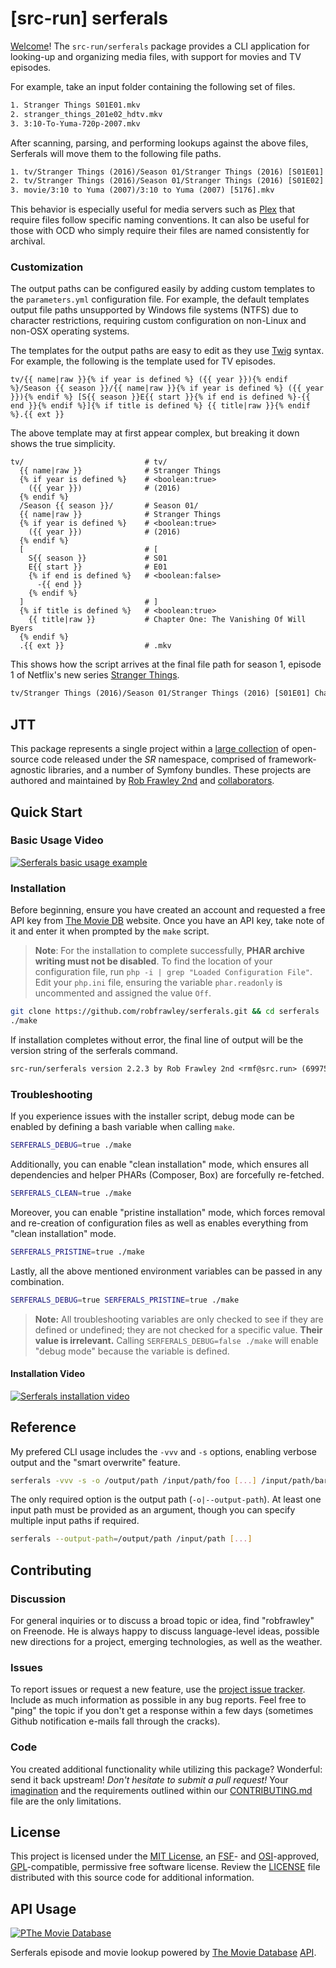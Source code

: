 
# [src-run] serferals


[Welcome](https://src.run/go/readme_welcome)! The `src-run/serferals` package provides a CLI application for looking-up
and organizing media files, with support for movies and TV episodes.

For example, take an input folder containing the following set of files.

```txt
1. Stranger Things S01E01.mkv
2. stranger_things_201e02_hdtv.mkv
3. 3:10-To-Yuma-720p-2007.mkv
```

After scanning, parsing, and performing lookups against the above files, Serferals will move them to the following file
paths.

```txt
1. tv/Stranger Things (2016)/Season 01/Stranger Things (2016) [S01E01] Chapter One: The Vanishing Of Will Byers.mkv
2. tv/Stranger Things (2016)/Season 01/Stranger Things (2016) [S01E02] Chapter Two: The Weirdo on Maple Street.mkv
3. movie/3:10 to Yuma (2007)/3:10 to Yuma (2007) [5176].mkv
```

This behavior is especially useful for media servers such as [Plex](https://www.plex.tv/downloads/) that require files
follow specific naming conventions. It can also be useful for those with OCD who simply require their files are named
consistently for archival.

### Customization

The output paths can be configured easily by adding custom templates to the `parameters.yml` configuration file. For
example, the default templates output file paths unsupported by Windows file systems (NTFS) due to character restrictions,
requiring custom configuration on non-Linux and non-OSX operating systems.

The templates for the output paths are easy to edit as they use [Twig](http://twig.sensiolabs.org/) syntax. For example,
the following is the template used for TV episodes.

```twig
tv/{{ name|raw }}{% if year is defined %} ({{ year }}){% endif %}/Season {{ season }}/{{ name|raw }}{% if year is defined %} ({{ year }}){% endif %} [S{{ season }}E{{ start }}{% if end is defined %}-{{ end }}{% endif %}]{% if title is defined %} {{ title|raw }}{% endif %}.{{ ext }}
```

The above template may at first appear complex, but breaking it down shows the true simplicity.

```twig
tv/                           # tv/
  {{ name|raw }}              # Stranger Things
  {% if year is defined %}    # <boolean:true>
    ({{ year }})              # (2016)
  {% endif %}
  /Season {{ season }}/       # Season 01/
  {{ name|raw }}              # Stranger Things
  {% if year is defined %}    # <boolean:true>
    ({{ year }})              # (2016)
  {% endif %}
  [                           # [
    S{{ season }}             # S01
    E{{ start }}              # E01
    {% if end is defined %}   # <boolean:false>
      -{{ end }}
    {% endif %}
  ]                           # ]
  {% if title is defined %}   # <boolean:true>
    {{ title|raw }}           # Chapter One: The Vanishing Of Will Byers
  {% endif %}
  .{{ ext }}                  # .mkv
```

This shows how the script arrives at the final file path for season 1, episode 1 of Netflix's new series
[Stranger Things](https://en.wikipedia.org/wiki/Stranger_Things_(TV_series)).

```txt
tv/Stranger Things (2016)/Season 01/Stranger Things (2016) [S01E01] Chapter One: The Vanishing Of Will Byers.mkv
```

## JTT

This package represents a single project within a [large collection](https://src.run/go/explore) of open-source code
released under the *SR* namespace, comprised of framework-agnostic libraries, and a number of Symfony bundles. These
projects are authored and maintained by [Rob Frawley 2nd](https://src.run/rmf) and 
[collaborators](https://src.run/serferals/github_collaborators).


## Quick Start


### Basic Usage Video

[![Serferals basic usage example](https://src.run/get/images/serferals-thumb-usage.png)](https://src.run/go/serferals-video-usage)


### Installation

Before beginning, ensure you have created an account and requested a free API key from
[The Movie DB](https://www.themoviedb.org/) website. Once you have an API key, take note of it and enter it when
prompted by the `make` script.

> **Note**: For the installation to complete successfully, **PHAR archive writing must not be disabled**. To find the
> location of your configuration file, run `php -i | grep "Loaded Configuration File"`. Edit your `php.ini` file,
> ensuring the variable `phar.readonly` is uncommented and assigned the value `Off`.

```bash
git clone https://github.com/robfrawley/serferals.git && cd serferals
./make
```

If installation completes without error, the final line of output will be the version string of the serferals command.

```txt
src-run/serferals version 2.2.3 by Rob Frawley 2nd <rmf@src.run> (69975c3)
```

### Troubleshooting

If you experience issues with the installer script, debug mode can be enabled by defining a bash variable when calling
`make`.

```bash
SERFERALS_DEBUG=true ./make
```

Additionally, you can enable "clean installation" mode, which ensures all dependencies and helper PHARs (Composer, Box)
are forcefully re-fetched.

```bash
SERFERALS_CLEAN=true ./make
```

Moreover, you can enable "pristine installation" mode, which forces removal and re-creation of configuration files as
well as enables everything from "clean installation" mode.

```bash
SERFERALS_PRISTINE=true ./make
```

Lastly, all the above mentioned environment variables can be passed in any combination.

```bash
SERFERALS_DEBUG=true SERFERALS_PRISTINE=true ./make
```

> **Note:** All troubleshooting variables are only checked to see if they are defined or undefined; they are not checked
for a specific value. **Their value is irrelevant.** Calling `SERFERALS_DEBUG=false ./make` will enable "debug mode"
because the variable is defined.


#### Installation Video

[![Serferals installation video](https://src.run/get/images/serferals-thumb-install.png)](https://src.run/go/serferals-video-install)

## Reference

My prefered CLI usage includes the `-vvv` and `-s` options, enabling verbose output and the "smart overwrite" feature.

```bash
serferals -vvv -s -o /output/path /input/path/foo [...] /input/path/bar
```

The only required option is the output path (`-o|--output-path`). At least one input path must be provided as an argument,
though you can specify multiple input 
paths if required.

```bash
serferals --output-path=/output/path /input/path [...]
```

## Contributing

### Discussion

For general inquiries or to discuss a broad topic or idea, find "robfrawley" on Freenode. He is always happy to 
discuss language-level ideas, possible new directions for a project, emerging technologies, as well as the weather.

### Issues

To report issues or request a new feature, use the [project issue tracker](https://src.run/serferals/github_issues).
Include as much information as possible in any bug reports. Feel free to "ping" the topic if you don't get a response
within a few days (sometimes Github notification e-mails fall through the cracks).

### Code

You created additional functionality while utilizing this package? Wonderful: send it back upstream! *Don't hesitate to
submit a pull request!* Your [imagination](https://src.run/go/readme_imagination) and the requirements outlined within
our [CONTRIBUTING.md](https://src.run/serferals/contributing) file are the only limitations.


## License

This project is licensed under the [MIT License](https://src.run/go/mit), an [FSF](https://src.run/go/fsf)- and 
[OSI](https://src.run/go/osi)-approved, [GPL](https://src.run/go/gpl)-compatible, permissive free software license.
Review the [LICENSE](https://src.run/serferals/license) file distributed with this source code for additional
information.


## API Usage

[![PThe Movie Database](https://src.run/get/images/tmdb-logo-91x81.png)](https://src.run/serferals/packagist)

Serferals episode and movie lookup powered by
[The Movie Database](https://www.themoviedb.org/)
[API](http://docs.themoviedb.apiary.io/).

